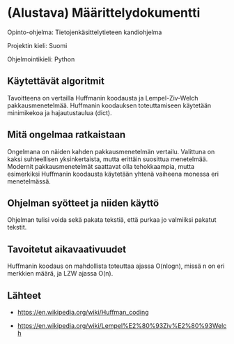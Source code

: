 # (Alustava) Määrittelydokumentti

Opinto-ohjelma: Tietojenkäsittelytieteen kandiohjelma

Projektin kieli: Suomi

Ohjelmointikieli: Python

## Käytettävät algoritmit

Tavoitteena on vertailla Huffmanin koodausta ja Lempel-Ziv-Welch pakkausmenetelmää. Huffmanin koodauksen toteuttamiseen käytetään minimikekoa ja hajautustaulua (dict).

## Mitä ongelmaa ratkaistaan

Ongelmana on näiden kahden pakkausmenetelmän vertailu.
Valittuna on kaksi suhteellisen yksinkertaista, mutta erittäin suosittua menetelmää.
Modernit pakkausmenetelmät saattavat olla tehokkaampia, mutta esimerkiksi Huffmanin koodausta käytetään yhtenä vaiheena monessa eri menetelmässä.

## Ohjelman syötteet ja niiden käyttö

Ohjelman tulisi voida sekä pakata tekstiä, että purkaa jo valmiiksi pakatut tekstit.

## Tavoitetut aikavaativuudet

Huffmanin koodaus on mahdollista toteuttaa ajassa O(nlogn), missä n on eri merkkien määrä, ja LZW ajassa O(n).

## Lähteet

* https://en.wikipedia.org/wiki/Huffman_coding

* https://en.wikipedia.org/wiki/Lempel%E2%80%93Ziv%E2%80%93Welch